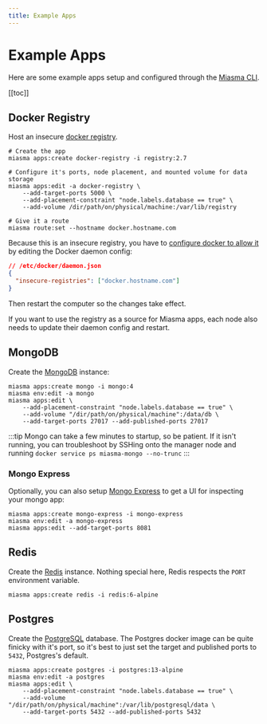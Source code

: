 ```yaml
---
title: Example Apps
---
```


# Example Apps

Here are some example apps setup and configured through the [Miasma CLI](/reference/cli.md).

[[toc]]

## Docker Registry

Host an insecure [docker registry](https://hub.docker.com/_/registry/).

```bash:no-line-numbers
# Create the app
miasma apps:create docker-registry -i registry:2.7

# Configure it's ports, node placement, and mounted volume for data storage
miasma apps:edit -a docker-registry \
    --add-target-ports 5000 \
    --add-placement-constraint "node.labels.database == true" \
    --add-volume /dir/path/on/physical/machine:/var/lib/registry

# Give it a route
miasma route:set --hostname docker.hostname.com
```

Because this is an insecure registry, you have to [configure docker to allow it](https://docs.docker.com/registry/insecure/) by editing the Docker daemon config:

```json
// /etc/docker/daemon.json
{
  "insecure-registries": ["docker.hostname.com"]
}
```

Then restart the computer so the changes take effect.

If you want to use the registry as a source for Miasma apps, each node also needs to update their daemon config and restart.

## MongoDB

Create the [MongoDB](https://hub.docker.com/_/mongo/) instance:

```bash:no-line-numbers
miasma apps:create mongo -i mongo:4
miasma env:edit -a mongo
miasma apps:edit \
    --add-placement-constraint "node.labels.database == true" \
    --add-volume "/dir/path/on/physical/machine":/data/db \
    --add-target-ports 27017 --add-published-ports 27017
```

:::tip
Mongo can take a few minutes to startup, so be patient. If it isn't running, you can troubleshoot by SSHing onto the manager node and running `docker service ps miasma-mongo --no-trunc`
:::

### Mongo Express

Optionally, you can also setup [Mongo Express](https://hub.docker.com/_/mongo-express/) to get a UI for inspecting your mongo app:

```bash:no-line-numbers
miasma apps:create mongo-express -i mongo-express
miasma env:edit -a mongo-express
miasma apps:edit --add-target-ports 8081
```

## Redis
 
Create the [Redis](https://hub.docker.com/_/redis/) instance. Nothing special here, Redis respects the `PORT` environment variable.

```bash:no-line-numbers
miasma apps:create redis -i redis:6-alpine
```

## Postgres

Create the [PostgreSQL](https://hub.docker.com/_/postgres/) database. The Postgres docker image can be quite finicky with it's port, so it's best to just set the target and published ports to `5432`, Postgres's default.

```bash:no-line-numbers
miasma apps:create postgres -i postgres:13-alpine
miasma env:edit -a postgres
miasma apps:edit \
    --add-placement-constraint "node.labels.database == true" \
    --add-volume "/dir/path/on/physical/machine":/var/lib/postgresql/data \
    --add-target-ports 5432 --add-published-ports 5432
```
